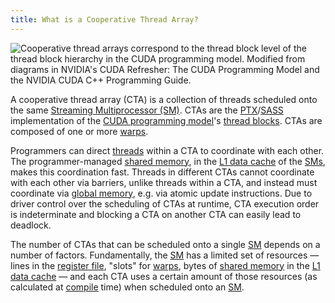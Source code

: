 ```yaml
---
title: What is a Cooperative Thread Array?
---
```


![Cooperative thread arrays correspond to the [thread block](/gpu-glossary/device-software/thread-block) level of the thread block hierarchy in the [CUDA programming model](/gpu-glossary/device-software/cuda-programming-model). Modified from diagrams in NVIDIA's [CUDA Refresher: The CUDA Programming Model](https://developer.nvidia.com/blog/cuda-refresher-cuda-programming-model/) and the NVIDIA [CUDA C++ Programming Guide](https://docs.nvidia.com/cuda/cuda-c-programming-guide/index.html#programming-model).](themed-image://cuda-programming-model.svg)

A cooperative thread array (CTA) is a collection of threads scheduled onto the
same
[Streaming Multiprocessor (SM)](/gpu-glossary/device-hardware/streaming-multiprocessor).
CTAs are the
[PTX](/gpu-glossary/device-software/parallel-thread-execution)/[SASS](/gpu-glossary/device-software/streaming-assembler)
implementation of the
[CUDA programming model](/gpu-glossary/device-software/cuda-programming-model)'s
[thread blocks](/gpu-glossary/device-software/thread-block). CTAs are composed
of one or more [warps](/gpu-glossary/device-software/warp).

Programmers can direct [threads](/gpu-glossary/device-software/thread) within a
CTA to coordinate with each other. The programmer-managed
[shared memory](/gpu-glossary/device-software/shared-memory), in the
[L1 data cache](/gpu-glossary/device-hardware/l1-data-cache) of the
[SMs](/gpu-glossary/device-hardware/streaming-multiprocessor), makes this
coordination fast. Threads in different CTAs cannot coordinate with each other
via barriers, unlike threads within a CTA, and instead must coordinate via
[global memory](/gpu-glossary/device-software/global-memory), e.g. via atomic
update instructions. Due to driver control over the scheduling of CTAs at
runtime, CTA execution order is indeterminate and blocking a CTA on another CTA
can easily lead to deadlock.

The number of CTAs that can be scheduled onto a single
[SM](/gpu-glossary/device-hardware/streaming-multiprocessor) depends on a number
of factors. Fundamentally, the
[SM](/gpu-glossary/device-hardware/streaming-multiprocessor) has a limited set
of resources — lines in the
[register file](/gpu-glossary/device-hardware/register-file), "slots" for
[warps](/gpu-glossary/device-software/warp), bytes of
[shared memory](/gpu-glossary/device-software/shared-memory) in the
[L1 data cache](/gpu-glossary/device-hardware/l1-data-cache) — and each CTA uses
a certain amount of those resources (as calculated at
[compile](/gpu-glossary/host-software/nvcc) time) when scheduled onto an
[SM](/gpu-glossary/device-hardware/streaming-multiprocessor).
